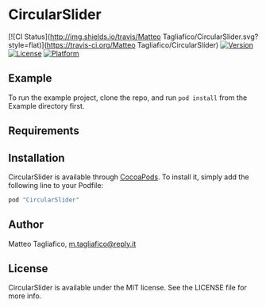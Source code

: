 # CircularSlider

[![CI Status](http://img.shields.io/travis/Matteo Tagliafico/CircularSlider.svg?style=flat)](https://travis-ci.org/Matteo Tagliafico/CircularSlider)
[![Version](https://img.shields.io/cocoapods/v/CircularSlider.svg?style=flat)](http://cocoapods.org/pods/CircularSlider)
[![License](https://img.shields.io/cocoapods/l/CircularSlider.svg?style=flat)](http://cocoapods.org/pods/CircularSlider)
[![Platform](https://img.shields.io/cocoapods/p/CircularSlider.svg?style=flat)](http://cocoapods.org/pods/CircularSlider)

## Example

To run the example project, clone the repo, and run `pod install` from the Example directory first.

## Requirements

## Installation

CircularSlider is available through [CocoaPods](http://cocoapods.org). To install
it, simply add the following line to your Podfile:

```ruby
pod "CircularSlider"
```

## Author

Matteo Tagliafico, m.tagliafico@reply.it

## License

CircularSlider is available under the MIT license. See the LICENSE file for more info.
